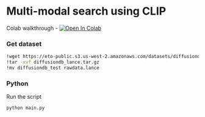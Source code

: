 # Multi-modal search using CLIP


Colab walkthrough - <a href="https://colab.research.google.com/github/lancedb/vectordb-recipes/blob/main/examples/multimodal_clip/main.ipynb"><img src="https://colab.research.google.com/assets/colab-badge.svg" alt="Open In Colab"></a>

### Get dataset
```bash
!wget https://eto-public.s3.us-west-2.amazonaws.com/datasets/diffusiondb_lance.tar.gz
!tar -xvf diffusiondb_lance.tar.gz
!mv diffusiondb_test rawdata.lance
```

### Python
Run the script 
```python
python main.py
```
